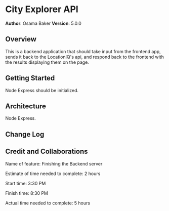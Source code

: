 # City Explorer API

**Author**: Osama Baker
**Version**: 5.0.0

## Overview
This is a backend application that should take input from the frontend app, sends it back to the LocationIQ's api, and respond back to the frontend with the results displaying them on the page.

## Getting Started
Node Express should be initialized.

## Architecture
Node Express.

## Change Log
<!-- Use this area to document the iterative changes made to your application as each feature is successfully implemented. Use time stamps. Here's an example:

01-01-2001 4:59pm - Application now has a fully-functional express server, with a GET route for the location resource. -->

## Credit and Collaborations
<!-- Give credit (and a link) to other people or resources that helped you build this application. -->

Name of feature: Finishing the Backend server

Estimate of time needed to complete: 2 hours

Start time: 3:30 PM

Finish time: 8:30 PM

Actual time needed to complete: 5 hours